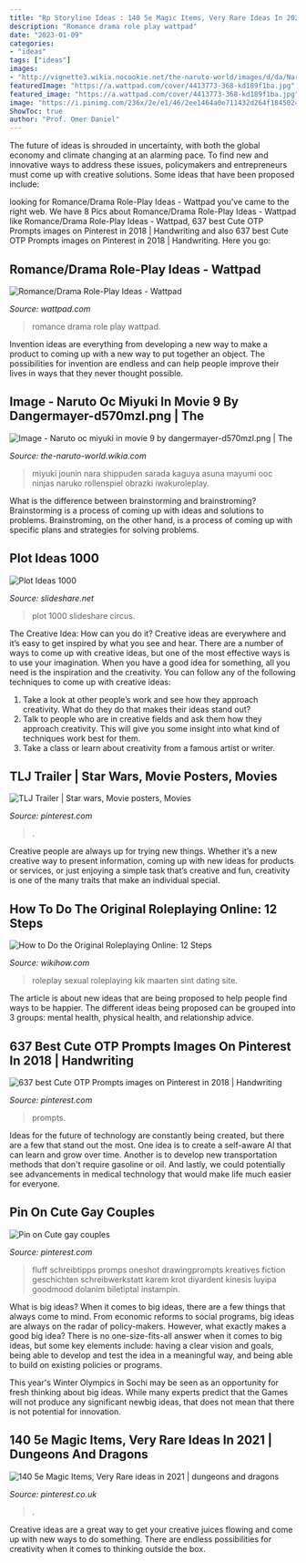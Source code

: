 ```yaml
---
title: "Rp Storyline Ideas : 140 5e Magic Items, Very Rare Ideas In 2021"
description: "Romance drama role play wattpad"
date: "2023-01-09"
categories:
- "ideas"
tags: ["ideas"]
images:
- "http://vignette3.wikia.nocookie.net/the-naruto-world/images/d/da/Naruto_oc_miyuki_in_movie_9_by_dangermayer-d570mzl.png/revision/latest?cb=20130921132617"
featuredImage: "https://a.wattpad.com/cover/4413773-368-kd189f1ba.jpg"
featured_image: "https://a.wattpad.com/cover/4413773-368-kd189f1ba.jpg"
image: "https://i.pinimg.com/236x/2e/e1/46/2ee1464a0e711432d264f18450244a8e.jpg"
ShowToc: true
author: "Prof. Omer Daniel"
---
```



The future of ideas is shrouded in uncertainty, with both the global economy and climate changing at an alarming pace. To find new and innovative ways to address these issues, policymakers and entrepreneurs must come up with creative solutions. Some ideas that have been proposed include: 

	

		
looking for Romance/Drama Role-Play Ideas - Wattpad you've came to the right web. We have 8 Pics about Romance/Drama Role-Play Ideas - Wattpad like Romance/Drama Role-Play Ideas - Wattpad, 637 best Cute OTP Prompts images on Pinterest in 2018 | Handwriting and also 637 best Cute OTP Prompts images on Pinterest in 2018 | Handwriting. Here you go:
		
    
## Romance/Drama Role-Play Ideas - Wattpad

<img loading=lazy src="https://a.wattpad.com/cover/4413773-368-kd189f1ba.jpg" onerror="this.onerror=null;this.src='https://tse3.mm.bing.net/th?id=OIP.ZQsh687ifb7G-AohvoFY2wAAAA&amp;pid=15.1';" alt="Romance/Drama Role-Play Ideas - Wattpad">

_Source: wattpad.com_

>romance drama role play wattpad. 

	

Invention ideas are everything from developing a new way to make a product to coming up with a new way to put together an object. The possibilities for invention are endless and can help people improve their lives in ways that they never thought possible.

    
## Image - Naruto Oc Miyuki In Movie 9 By Dangermayer-d570mzl.png | The

<img loading=lazy src="http://vignette3.wikia.nocookie.net/the-naruto-world/images/d/da/Naruto_oc_miyuki_in_movie_9_by_dangermayer-d570mzl.png/revision/latest?cb=20130921132617" onerror="this.onerror=null;this.src='https://tse3.mm.bing.net/th?id=OIP.vNjuzMthkHrFEE_4i7_I0wHaTD&amp;pid=15.1';" alt="Image - Naruto oc miyuki in movie 9 by dangermayer-d570mzl.png | The">

_Source: the-naruto-world.wikia.com_

>miyuki jounin nara shippuden sarada kaguya asuna mayumi ooc ninjas naruko rollenspiel obrazki iwakuroleplay. 

	

What is the difference between brainstorming and brainstroming?
Brainstorming is a process of coming up with ideas and solutions to problems. Brainstroming, on the other hand, is a process of coming up with specific plans and strategies for solving problems.

    
## Plot Ideas 1000

<img loading=lazy src="https://image.slidesharecdn.com/plotideas1000-090628084901-phpapp01/95/plot-ideas-1000-1-728.jpg?cb=1246178953" onerror="this.onerror=null;this.src='https://tse1.mm.bing.net/th?id=OIP.dLFizqb4Dm2Ihl0EMD9N-gHaJl&amp;pid=15.1';" alt="Plot Ideas 1000">

_Source: slideshare.net_

>plot 1000 slideshare circus. 

	

The Creative Idea: How can you do it?
Creative ideas are everywhere and it’s easy to get inspired by what you see and hear. There are a number of ways to come up with creative ideas, but one of the most effective ways is to use your imagination. When you have a good idea for something, all you need is the inspiration and the creativity. You can follow any of the following techniques to come up with creative ideas:
1. Take a look at other people’s work and see how they approach creativity. What do they do that makes their ideas stand out?
2. Talk to people who are in creative fields and ask them how they approach creativity. This will give you some insight into what kind of techniques work best for them.
3. Take a class or learn about creativity from a famous artist or writer.

    
## TLJ Trailer | Star Wars, Movie Posters, Movies

<img loading=lazy src="https://i.pinimg.com/736x/5f/93/4c/5f934c62f29ecaa470c6de022a0c208c.jpg" onerror="this.onerror=null;this.src='https://tse4.mm.bing.net/th?id=OIP.RAWAzihgF-sIWABdMyYzPwHaJK&amp;pid=15.1';" alt="TLJ Trailer | Star wars, Movie posters, Movies">

_Source: pinterest.com_

>. 

	

Creative people are always up for trying new things. Whether it’s a new creative way to present information, coming up with new ideas for products or services, or just enjoying a simple task that’s creative and fun, creativity is one of the many traits that make an individual special.

    
## How To Do The Original Roleplaying Online: 12 Steps

<img loading=lazy src="https://www.wikihow.com/images/thumb/2/28/Do-the-Original-Roleplaying-Online-Step-9.jpg/aid691096-v4-728px-Do-the-Original-Roleplaying-Online-Step-9.jpg" onerror="this.onerror=null;this.src='https://tse1.mm.bing.net/th?id=OIP.lmkkAGLXeBHk7WcPZ9k8qAHaFj&amp;pid=15.1';" alt="How to Do the Original Roleplaying Online: 12 Steps">

_Source: wikihow.com_

>roleplay sexual roleplaying kik maarten sint dating site. 

	

The article is about new ideas that are being proposed to help people find ways to be happier. The different ideas being proposed can be grouped into 3 groups: mental health, physical health, and relationship advice.

    
## 637 Best Cute OTP Prompts Images On Pinterest In 2018 | Handwriting

<img loading=lazy src="https://i.pinimg.com/236x/2e/e1/46/2ee1464a0e711432d264f18450244a8e.jpg" onerror="this.onerror=null;this.src='https://tse4.mm.bing.net/th?id=OIP.UOhUbe_AmvtZSyN_QAkMfgAAAA&amp;pid=15.1';" alt="637 best Cute OTP Prompts images on Pinterest in 2018 | Handwriting">

_Source: pinterest.com_

>prompts. 

	

Ideas for the future of technology are constantly being created, but there are a few that stand out the most. One idea is to create a self-aware AI that can learn and grow over time. Another is to develop new transportation methods that don't require gasoline or oil. And lastly, we could potentially see advancements in medical technology that would make life much easier for everyone.

    
## Pin On Cute Gay Couples

<img loading=lazy src="https://i.pinimg.com/originals/df/95/52/df9552b3d1f3e422663d8fd5c1828192.jpg" onerror="this.onerror=null;this.src='https://tse3.mm.bing.net/th?id=OIP.q4-AwyEL6PmkgIYU79pw4AHaKl&amp;pid=15.1';" alt="Pin on Cute gay couples">

_Source: pinterest.com_

>fluff schreibtipps promps oneshot drawingprompts kreatives fiction geschichten schreibwerkstatt karem krot diyardent kinesis luyipa goodmood dolanim biletiptal instampin. 

	

What is big ideas?
When it comes to big ideas, there are a few things that always come to mind. From economic reforms to social programs, big ideas are always on the radar of policy-makers. However, what exactly makes a good big idea?
There is no one-size-fits-all answer when it comes to big ideas, but some key elements include: having a clear vision and goals, being able to develop and test the idea in a meaningful way, and being able to build on existing policies or programs.

This year's Winter Olympics in Sochi may be seen as an opportunity for fresh thinking about big ideas. While many experts predict that the Games will not produce any significant newbig ideas, that does not mean that there is not potential for innovation.

    
## 140 5e Magic Items, Very Rare Ideas In 2021 | Dungeons And Dragons

<img loading=lazy src="https://i.pinimg.com/474x/d8/b0/59/d8b059f4dda40f84b106643169ae5027.jpg" onerror="this.onerror=null;this.src='https://tse4.mm.bing.net/th?id=OIP.WNgec5qgGDPa728EWSo3CgAAAA&amp;pid=15.1';" alt="140 5e Magic Items, Very Rare ideas in 2021 | dungeons and dragons">

_Source: pinterest.co.uk_

>. 

	

Creative ideas are a great way to get your creative juices flowing and come up with new ways to do something. There are endless possibilities for creativity when it comes to thinking outside the box.

